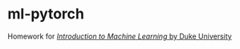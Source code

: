 # ml-pytorch
Homework for [*Introduction to Machine Learning* by Duke University](https://www.coursera.org/learn/machine-learning-duke)
